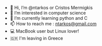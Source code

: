 - 👋 Hi, I’m @ntarkos or Cristos Mermigkis 
- 👀 I’m interested in computer science 
- 🌱 I’m currently learning python and C
- 📫 How to reach me : ntarkos@gmail.com
- 💻 MacBook user but Linux lover!
- 🇬🇷 I'm leaving in Greece 

<!---
ntarkos/ntarkos is a ✨ special ✨ repository because its `README.md` (this file) appears on your GitHub profile.
You can click the Preview link to take a look at your changes.
--->

